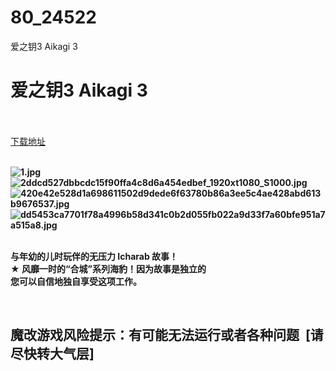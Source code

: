 # 80_24522
爱之钥3 Aikagi 3
# 爱之钥3 Aikagi 3
 <br/></br>
[下载地址](https://www.switch520.cc/article/24522 "下载地址")
<br/></br>

<p><strong><img title="1.jpg" src="https://www.switch520.cc/muke_img/2021_11_13_1ffbc7ef540e6.jpg" alt="1.jpg"></strong><br>
<strong><img title="2ddcd527dbbcdc15f90ffa4c8d6a454edbef_1920xt1080_S1000.jpg" src="https://www.switch520.cc/muke_img/2021_11_13_aab0918747bce.jpg" alt="2ddcd527dbbcdc15f90ffa4c8d6a454edbef_1920xt1080_S1000.jpg"></strong><br>
<strong><img title="420e42e528d1a698611502d9dede6f63780b86a3ee5c4ae428abd613b9676537.jpg" src="https://www.switch520.cc/muke_img/2021_11_13_aa772e9e4e019.jpg" alt="420e42e528d1a698611502d9dede6f63780b86a3ee5c4ae428abd613b9676537.jpg"></strong><br>
<strong><img title="dd5453ca7701f78a4996b58d341c0b2d055fb022a9d33f7a60bfe951a7a515a8.jpg" src="https://www.switch520.cc/muke_img/2021_11_13_6659f7e5eb186.jpg" alt="dd5453ca7701f78a4996b58d341c0b2d055fb022a9d33f7a60bfe951a7a515a8.jpg">&nbsp;</strong></p>
<p><strong>与年幼的儿时玩伴的无压力 Icharab 故事！</strong><br>
<strong>★ 风靡一时的“合城”系列海豹！因为故事是独立的</strong><br>
<strong>您可以自信地独自享受这项工作。</strong></p>
<p>&nbsp;</p>
<h2><strong>魔改游戏风险提示：有可能无法运行或者各种问题 &nbsp;[请尽快转大气层]</strong></h2>



